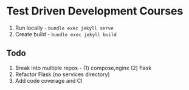 # Test Driven Development Courses

1. Run locally - `bundle exec jekyll serve`
1. Create build - `bundle exec jekyll build`

## Todo

1. Break into multiple repos - (1) compose,nginx (2) flask
1. Refactor Flask (no services directory)
1. Add code coverage and CI
